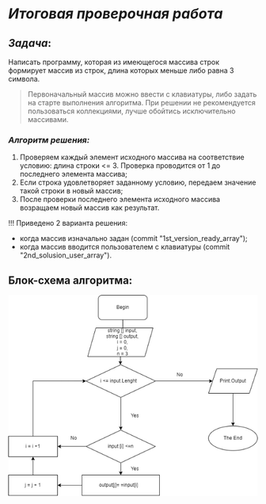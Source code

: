 # *Итоговая проверочная работа*
## *Задача*:
Написать программу, которая из имеющегося массива строк формирует массив из строк, длина которых меньше либо равна 3 символа.

> Первоначальный массив можно ввести с клавиатуры, либо задать на старте выполнения алгоритма. При решении не рекомендуется пользоваться коллекциями, лучше обойтись исключительно массивами.

### *Алгоритм решения:*
1. Проверяем каждый элемент исходного массива на соответствие условию: длина строки <= 3. Проверка проводится от 1 до последнего элемента массива;
2. Если строка удовлетворяет заданному условию, передаем значение такой строки в новый массив;
3. После проверки последнего элемента исходного массива возращаем новый массив как результат.

!!! Приведено 2 варианта решения:
* когда массив изначально задан (commit "1st_version_ready_array");
* когда массив вводится пользователем с клавиатуры (commit "2nd_solusion_user_array").

## Блок-схема алгоритма:

![это блок-схема](block.png)
